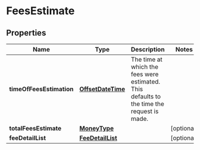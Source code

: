 # FeesEstimate

## Properties
Name | Type | Description | Notes
------------ | ------------- | ------------- | -------------
**timeOfFeesEstimation** | [**OffsetDateTime**](OffsetDateTime.md) | The time at which the fees were estimated. This defaults to the time the request is made. | 
**totalFeesEstimate** | [**MoneyType**](MoneyType.md) |  |  [optional]
**feeDetailList** | [**FeeDetailList**](FeeDetailList.md) |  |  [optional]
